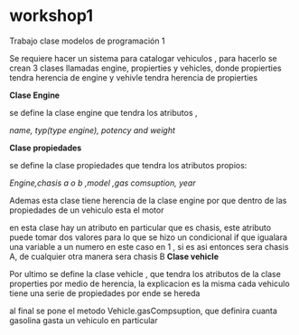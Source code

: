 # workshop1
Trabajo clase modelos de programación 1

Se requiere hacer un sistema para catalogar vehiculos , para hacerlo se crean 3 clases llamadas engine, propierties y 
vehicles, donde propierties tendra herencia de engine y vehivle tendra herencia de propierties 


__Clase Engine__

se define la clase engine que tendra los atributos ,

_name, typ(type engine), potency and weight_


__Clase propiedades__

se define la clase propiedades que tendra los atributos propios:


_Engine,chasis a o b ,model ,gas comsuption, year_


Ademas esta clase tiene herencia de la clase engine por que dentro de las propiedades de un vehiculo esta el motor 

en esta clase hay un atributo en particular que es chasis, este atributo puede tomar dos valores para lo que 
se hizo un condicional if que igualara una variable a un numero en este caso en 1 , si es asi entonces sera chasis A, de cualquier otra manera sera chasis B
__Clase vehicle__

Por ultimo se define la clase vehicle , que tendra los atributos de la clase properties por medio de herencia, la explicacion es la misma cada vehiculo tiene una serie de propiedades por ende se hereda 

al final se pone el metodo Vehicle.gasCompsuption, que definira cuanta gasolina gasta un vehiculo en particular

